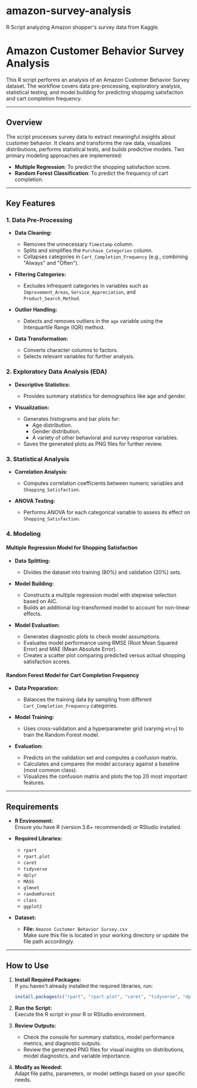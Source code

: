 # amazon-survey-analysis
R Script analyzing Amazon shopper's survey data from Kaggle.

# Amazon Customer Behavior Survey Analysis

This R script performs an analysis of an Amazon Customer Behavior Survey dataset. The workflow covers data pre-processing, exploratory analysis, statistical testing, and model building for predicting shopping satisfaction and cart completion frequency.

---

## Overview

The script processes survey data to extract meaningful insights about customer behavior. It cleans and transforms the raw data, visualizes distributions, performs statistical tests, and builds predictive models. Two primary modeling approaches are implemented:
- **Multiple Regression**: To predict the shopping satisfaction score.
- **Random Forest Classification**: To predict the frequency of cart completion.

---

## Key Features

### 1. Data Pre-Processing
- **Data Cleaning:**  
  - Removes the unnecessary `Timestamp` column.
  - Splits and simplifies the `Purchase_Categories` column.
  - Collapses categories in `Cart_Completion_Frequency` (e.g., combining "Always" and "Often").
  
- **Filtering Categories:**  
  - Excludes infrequent categories in variables such as `Improvement_Areas`, `Service_Appreciation`, and `Product_Search_Method`.

- **Outlier Handling:**  
  - Detects and removes outliers in the `age` variable using the Interquartile Range (IQR) method.

- **Data Transformation:**  
  - Converts character columns to factors.
  - Selects relevant variables for further analysis.

### 2. Exploratory Data Analysis (EDA)
- **Descriptive Statistics:**  
  - Provides summary statistics for demographics like age and gender.

- **Visualization:**  
  - Generates histograms and bar plots for:
    - Age distribution.
    - Gender distribution.
    - A variety of other behavioral and survey response variables.
  - Saves the generated plots as PNG files for further review.

### 3. Statistical Analysis
- **Correlation Analysis:**  
  - Computes correlation coefficients between numeric variables and `Shopping_Satisfaction`.

- **ANOVA Testing:**  
  - Performs ANOVA for each categorical variable to assess its effect on `Shopping_Satisfaction`.

### 4. Modeling
#### Multiple Regression Model for Shopping Satisfaction
- **Data Splitting:**  
  - Divides the dataset into training (80%) and validation (20%) sets.
  
- **Model Building:**  
  - Constructs a multiple regression model with stepwise selection based on AIC.
  - Builds an additional log-transformed model to account for non-linear effects.

- **Model Evaluation:**  
  - Generates diagnostic plots to check model assumptions.
  - Evaluates model performance using RMSE (Root Mean Squared Error) and MAE (Mean Absolute Error).
  - Creates a scatter plot comparing predicted versus actual shopping satisfaction scores.

#### Random Forest Model for Cart Completion Frequency
- **Data Preparation:**  
  - Balances the training data by sampling from different `Cart_Completion_Frequency` categories.
  
- **Model Training:**  
  - Uses cross-validation and a hyperparameter grid (varying `mtry`) to train the Random Forest model.
  
- **Evaluation:**  
  - Predicts on the validation set and computes a confusion matrix.
  - Calculates and compares the model accuracy against a baseline (most common class).
  - Visualizes the confusion matrix and plots the top 20 most important features.

---

## Requirements

- **R Environment:**  
  Ensure you have R (version 3.6+ recommended) or RStudio installed.

- **Required Libraries:**  
  - `rpart`
  - `rpart.plot`
  - `caret`
  - `tidyverse`
  - `dplyr`
  - `MASS`
  - `glmnet`
  - `randomForest`
  - `class`
  - `ggplot2`

- **Dataset:**  
  - **File:** `Amazon Customer Behavior Survey.csv`  
    Make sure this file is located in your working directory or update the file path accordingly.

---

## How to Use

1. **Install Required Packages:**  
   If you haven't already installed the required libraries, run:
   ```r
   install.packages(c("rpart", "rpart.plot", "caret", "tidyverse", "dplyr", "MASS", "glmnet", "randomForest", "class", "ggplot2"))
   ```

2. **Run the Script:**  
   Execute the R script in your R or RStudio environment.

3. **Review Outputs:**  
   - Check the console for summary statistics, model performance metrics, and diagnostic outputs.
   - Review the generated PNG files for visual insights on distributions, model diagnostics, and variable importance.

4. **Modify as Needed:**  
   Adapt file paths, parameters, or model settings based on your specific needs.
